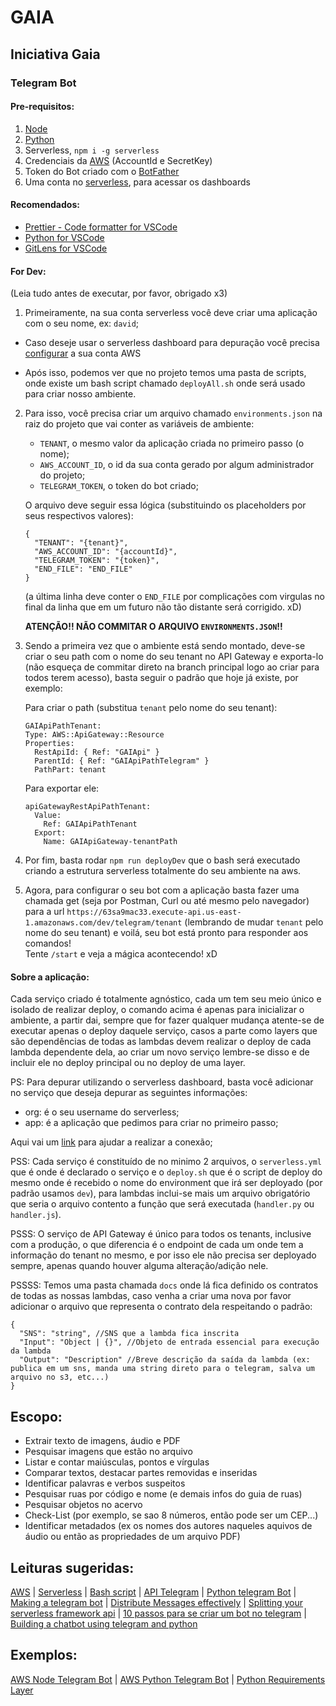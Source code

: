 # GAIA

## Iniciativa Gaia

### Telegram Bot

#### Pre-requisitos:

1. [Node](https://nodejs.org/en/)
2. [Python](https://www.python.org)
3. Serverless, `npm i -g serverless`
4. Credenciais da [AWS](https://aws.amazon.com/pt/) (AccountId e SecretKey)
5. Token do Bot criado com o [BotFather](https://telegram.me/BotFather)
6. Uma conta no [serverless](https://dashboard.serverless.com), para acessar os dashboards

#### Recomendados:

- [Prettier - Code formatter for VSCode](https://marketplace.visualstudio.com/items?itemName=esbenp.prettier-vscode)
- [Python for VSCode](https://marketplace.visualstudio.com/items?itemName=ms-python.python)
- [GitLens for VSCode](https://marketplace.visualstudio.com/items?itemName=eamodio.gitlens)

#### For Dev:

(Leia tudo antes de executar, por favor, obrigado x3)

1. Primeiramente, na sua conta serverless você deve criar uma aplicação com o seu nome, ex: `david`;

- Caso deseje usar o serverless dashboard para depuração você precisa [configurar](https://serverless.com/framework/docs/providers/aws/cli-reference/config-credentials/) a sua conta AWS

- Após isso, podemos ver que no projeto temos uma pasta de scripts, onde existe um bash script chamado `deployAll.sh` onde será usado para criar nosso ambiente.

2. Para isso, você precisa criar um arquivo chamado `environments.json` na raiz do projeto que vai conter as variáveis de ambiente:

   - `TENANT`, o mesmo valor da aplicação criada no primeiro passo (o nome);
   - `AWS_ACCOUNT_ID`, o id da sua conta gerado por algum administrador do projeto;
   - `TELEGRAM_TOKEN`, o token do bot criado;

   O arquivo deve seguir essa lógica (substituindo os placeholders por seus respectivos valores):

   ```
   {
     "TENANT": "{tenant}",
     "AWS_ACCOUNT_ID": "{accountId}",
     "TELEGRAM_TOKEN": "{token}",
     "END_FILE": "END_FILE"
   }
   ```

   (a última linha deve conter o `END_FILE` por complicações com virgulas no final da linha que em um futuro não tão distante será corrigido. xD)

   <strong>ATENÇÃO!! NÃO COMMITAR O ARQUIVO `ENVIRONMENTS.JSON`!!</strong>

3. Sendo a primeira vez que o ambiente está sendo montado, deve-se criar o seu path com o nome do seu tenant no API Gateway e exporta-lo (não esqueça de commitar direto na branch principal logo ao criar para todos terem acesso), basta seguir o padrão que hoje já existe, por exemplo:

    Para criar o path (substitua `tenant` pelo nome do seu tenant):

    ```
    GAIApiPathTenant:
    Type: AWS::ApiGateway::Resource
    Properties:
      RestApiId: { Ref: "GAIApi" }
      ParentId: { Ref: "GAIApiPathTelegram" }
      PathPart: tenant
    ```

    Para exportar ele:

    ```
    apiGatewayRestApiPathTenant:
      Value:
        Ref: GAIApiPathTenant
      Export:
        Name: GAIApiGateway-tenantPath
    ```

4. Por fim, basta rodar `npm run deployDev` que o bash será executado criando a estrutura serverless totalmente do seu ambiente na aws.

5. Agora, para configurar o seu bot com a aplicação basta fazer uma chamada get (seja por Postman, Curl ou até mesmo pelo navegador) para a url `https://63sa9mac33.execute-api.us-east-1.amazonaws.com/dev/telegram/tenant` (lembrando de mudar `tenant` pelo nome do seu tenant) e voilá, seu bot está pronto para responder aos comandos! <br>
Tente `/start` e veja a mágica acontecendo! xD

#### Sobre a aplicação:

Cada serviço criado é totalmente agnóstico, cada um tem seu meio único e isolado de realizar deploy, o comando acima é apenas para inicializar o ambiente, a partir dai, sempre que for fazer qualquer mudança atente-se de executar apenas o deploy daquele serviço, casos a parte como layers que são dependências de todas as lambdas devem realizar o deploy de cada lambda dependente dela, ao criar um novo serviço lembre-se disso e de incluir ele no deploy principal ou no deploy de uma layer.

PS: Para depurar utilizando o serverless dashboard, basta você adicionar no serviço que deseja depurar as seguintes informações:

- org: é o seu username do serverless;
- app: é a aplicação que pedimos para criar no primeiro passo;

Aqui vai um [link](https://serverless.com/framework/docs/dashboard#enabling-the-dashboard-on-existing-serverless-framework-services) para ajudar a realizar a conexão;

PSS: Cada serviço é constituído de no minimo 2 arquivos, o `serverless.yml` que é onde é declarado o serviço e o `deploy.sh` que é o script de deploy do mesmo onde é recebido o nome do environment que irá ser deployado (por padrão usamos `dev`), para lambdas inclui-se mais um arquivo obrigatório que seria o arquivo contento a função que será executada (`handler.py` ou `handler.js`).

PSSS: O serviço de API Gateway é único para todos os tenants, inclusive com a produção, o que diferencia é o endpoint de cada um onde tem a informação do tenant no mesmo, e por isso ele não precisa ser deployado sempre, apenas quando houver alguma alteração/adição nele.

PSSSS: Temos uma pasta chamada `docs` onde lá fica definido os contratos de todas as nossas lambdas, caso venha a criar uma nova por favor adicionar o arquivo que representa o contrato dela respeitando o padrão:

```
{
  "SNS": "string", //SNS que a lambda fica inscrita
  "Input": "Object | {}", //Objeto de entrada essencial para execução da lambda
  "Output": "Description" //Breve descrição da saída da lambda (ex: publica em um sns, manda uma string direto para o telegram, salva um arquivo no s3, etc...)
}
```

## Escopo:

- Extrair texto de imagens, áudio e PDF
- Pesquisar imagens que estão no arquivo
- Listar e contar maiúsculas, pontos e vírgulas
- Comparar textos, destacar partes removidas e inseridas
- Identificar palavras e verbos suspeitos
- Pesquisar ruas por código e nome (e demais infos do guia de ruas)
- Pesquisar objetos no acervo
- Check-List (por exemplo, se sao 8 números, então pode ser um CEP...)
- Identificar metadados (ex os nomes dos autores naqueles aquivos de áudio ou então as propriedades de um arquivo PDF)

## Leituras sugeridas:

[AWS](https://docs.aws.amazon.com) |
[Serverless](https://serverless.com/framework/docs/providers/aws/) |
[Bash script](https://www.devmedia.com.br/introducao-ao-shell-script-no-linux/25778) |
[API Telegram](https://core.telegram.org/bots/api) |
[Python telegram Bot](https://python-telegram-bot.org) |
[Making a telegram bot](https://www.sohamkamani.com/blog/2016/09/21/making-a-telegram-bot) |
[Distribute Messages effectively](epsagon.com/blog/distribute-messages-effectively-in-serverless-applications/) |
[Splitting your serverless framework api](https://www.gorillastack.com/news/splitting-your-serverless-framework-api-on-aws/) |
[10 passos para se criar um bot no telegram](https://medium.com/tht-things-hackers-team/10-passos-para-se-criar-um-bot-no-telegram-3c1848e404c4) |
[Building a chatbot using telegram and python](https://www.codementor.io/garethdwyer/building-a-chatbot-using-telegram-and-python-part-2-sqlite-databse-backend-m7o96jger)

## Exemplos:

[AWS Node Telegram Bot](https://github.com/serverless/examples/tree/9cdeee0e5694df595cde75acb03e33a5492ade8c/aws-node-telegram-echo-bot) |
[AWS Python Telegram Bot](https://github.com/serverless/examples/tree/cba47ffe0ef2ecf8180497db814ca8e40f9c1210/aws-python-telegram-bot) |
[Python Requirements Layer](https://github.com/serverless-components/python-requirements-layer)
